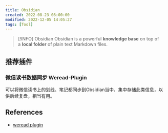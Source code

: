 ```yaml
---
title: Obsidian
created: 2022-08-23 08:00:00
modified: 2022-12-05 14:05:27
tags: [Tool]
---
```


> [!INFO] Obsidian
Obsidian is a powerful **knowledge base** on top of  a **local folder** of plain text Markdown files.

## 推荐插件

### 微信读书数据同步 Weread-Plugin

可以将微信读书上的划线、笔记都同步到Obsidian当中，集中存储此类信息，以供后续复盘，相当有用。

## References

- [weread plugin](https://github.com/zhaohongxuan/obsidian-weread-plugin)